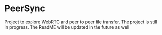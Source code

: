 # PeerSync
Project to explore WebRTC and peer to peer file transfer. The project is still in progress. The ReadME will be updated in the future as well
